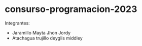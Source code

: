 # consurso-programacion-2023
Integrantes:
- Jaramillo Mayta Jhon Jordy
- Atachagua trujillo deyglis middley